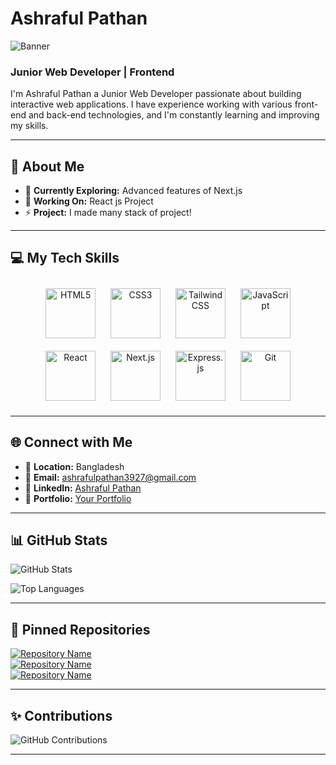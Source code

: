 # Ashraful Pathan  

![Banner](https://i.ibb.co.com/hRSGwz2/Purple-4-1.png)

### Junior Web Developer | Frontend  

I'm Ashraful Pathan a Junior Web Developer passionate about building interactive web applications. I have experience working with various front-end and back-end technologies, and I'm constantly learning and improving my skills. 

---

## 🌟 About Me  

- 🔭 **Currently Exploring:** Advanced features of Next.js  
- 🌱 **Working On:** React js Project 
- ⚡ **Project:** I made many stack of project!  

---


## 💻 My Tech Skills 
<div align="center">
  <img src="https://upload.wikimedia.org/wikipedia/commons/thumb/6/61/HTML5_logo_and_wordmark.svg/1200px-HTML5_logo_and_wordmark.svg.png" alt="HTML5" width="80" height="80" style="margin: 10px;" />
  <img src="https://toppng.com/uploads/preview/bootstrap-social-media-icons-html-css-js-logo-11563293145uql7yehdq3.png" alt="CSS3" width="80" height="80" style="margin: 10px;" />
  <img src="https://w7.pngwing.com/pngs/293/485/png-transparent-tailwind-css-hd-logo-thumbnail.png" alt="Tailwind CSS" width="80" height="80" style="margin: 10px;" />
  <img src="https://upload.wikimedia.org/wikipedia/commons/thumb/6/6a/JavaScript-logo.png/640px-JavaScript-logo.png" alt="JavaScript" width="80" height="80" style="margin: 10px;" />
  <img src="https://dac.digital/wp-content/uploads/2023/11/react-logo-optimized.png" alt="React" width="80" height="80" style="margin: 10px;" />
  <img src="https://w7.pngwing.com/pngs/87/586/png-transparent-next-js-hd-logo.png" alt="Next.js" width="80" height="80" style="margin: 10px;" />
  <img src="https://www.pngfind.com/pngs/m/136-1363736_express-js-icon-png-transparent-png.png" alt="Express.js" width="80" height="80" style="margin: 10px;" />
  <img src="https://upload.wikimedia.org/wikipedia/commons/thumb/3/3f/Git_icon.svg/2048px-Git_icon.svg.png" alt="Git" width="80" height="80" style="margin: 10px;" />
</div>



---

## 🌐 Connect with Me  

- 📍 **Location:** Bangladesh  
- 📧 **Email:** ashrafulpathan3927@gmail.com 
- 💼 **LinkedIn:** [Ashraful Pathan](https://www.linkedin.com/in/ashraful-pathan-3b2125344/) 
- 🔗 **Portfolio:** [Your Portfolio](https://ashraful-pathan.web.app) 

---

## 📊 GitHub Stats  

![GitHub Stats](https://github-readme-stats.vercel.app/api?username=your-username&show_icons=true&theme=radical) <!-- Replace with your GitHub username -->

![Top Languages](https://github-readme-stats.vercel.app/api/top-langs/?username=your-username&layout=compact&theme=radical) <!-- Replace with your GitHub username -->

---

## 📌 Pinned Repositories  

[![Repository Name](https://github-readme-stats.vercel.app/api/pin/?username=your-username&repo=repo-name&theme=radical)](https://github.com/your-username/repo-name)  
[![Repository Name](https://github-readme-stats.vercel.app/api/pin/?username=your-username&repo=repo-name&theme=radical)](https://github.com/your-username/repo-name)  
[![Repository Name](https://github-readme-stats.vercel.app/api/pin/?username=your-username&repo=repo-name&theme=radical)](https://github.com/your-username/repo-name)  

---

## ✨ Contributions  

![GitHub Contributions](https://github-readme-streak-stats.herokuapp.com/?user=your-username&theme=radical) <!-- Replace with your GitHub username -->

---

